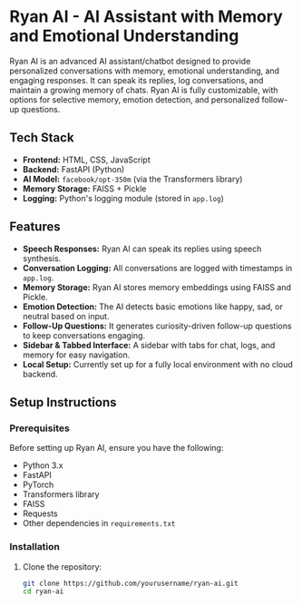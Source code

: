 # Ryan AI - AI Assistant with Memory and Emotional Understanding

Ryan AI is an advanced AI assistant/chatbot designed to provide personalized conversations with memory, emotional understanding, and engaging responses. It can speak its replies, log conversations, and maintain a growing memory of chats. Ryan AI is fully customizable, with options for selective memory, emotion detection, and personalized follow-up questions.

## Tech Stack

- **Frontend:** HTML, CSS, JavaScript
- **Backend:** FastAPI (Python)
- **AI Model:** `facebook/opt-350m` (via the Transformers library)
- **Memory Storage:** FAISS + Pickle
- **Logging:** Python's logging module (stored in `app.log`)

## Features

- **Speech Responses:** Ryan AI can speak its replies using speech synthesis.
- **Conversation Logging:** All conversations are logged with timestamps in `app.log`.
- **Memory Storage:** Ryan AI stores memory embeddings using FAISS and Pickle.
- **Emotion Detection:** The AI detects basic emotions like happy, sad, or neutral based on input.
- **Follow-Up Questions:** It generates curiosity-driven follow-up questions to keep conversations engaging.
- **Sidebar & Tabbed Interface:** A sidebar with tabs for chat, logs, and memory for easy navigation.
- **Local Setup:** Currently set up for a fully local environment with no cloud backend.

## Setup Instructions

### Prerequisites
Before setting up Ryan AI, ensure you have the following:

- Python 3.x
- FastAPI
- PyTorch
- Transformers library
- FAISS
- Requests
- Other dependencies in `requirements.txt`

### Installation

1. Clone the repository:
   ```bash
   git clone https://github.com/yourusername/ryan-ai.git
   cd ryan-ai
